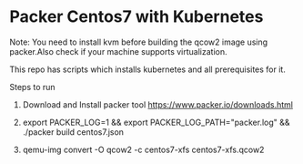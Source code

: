 # Packer Centos7 with Kubernetes

Note: You need to install kvm before building the qcow2 image using packer.Also check if your machine supports virtualization.

This repo has scripts which installs kubernetes and all prerequisites for it.

Steps to run

1. Download and Install packer tool 
https://www.packer.io/downloads.html

2. export PACKER_LOG=1 && export PACKER_LOG_PATH="packer.log" && ./packer build centos7.json

3.  qemu-img convert -O qcow2 -c centos7-xfs centos7-xfs.qcow2
